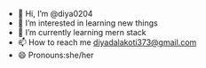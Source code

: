 - 👋 Hi, I’m @diya0204
- 👀 I’m interested in learning new things
- 🌱 I’m currently learning mern stack
- 📫 How to reach me diyadalakoti373@gmail.com
- 😄 Pronouns:she/her


<!---
diya0204/diya0204 is a ✨ special ✨ repository because its `README.md` (this file) appears on your GitHub profile.
You can click the Preview link to take a look at your changes.
--->
